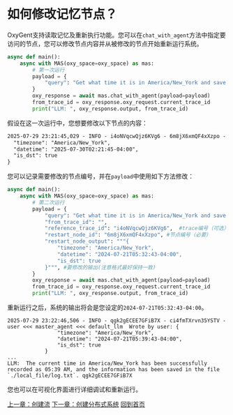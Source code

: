 # 如何修改记忆节点？

OxyGent支持读取记忆及重新执行功能。您可以在`chat_with_agent`方法中指定要访问的节点，您可以修改节点内容并从被修改的节点开始重新运行系统。

```python
async def main():
    async with MAS(oxy_space=oxy_space) as mas:
        # 第一次运行
        payload = {
            "query": "Get what time it is in America/New_York and save in `log.txt` under `./local_file`",
        }
        oxy_response = await mas.chat_with_agent(payload=payload)
        from_trace_id = oxy_response.oxy_request.current_trace_id
        print("LLM: ", oxy_response.output, from_trace_id)
```

假设在这一次运行中，您想要修改以下节点的内容：

```apache
2025-07-29 23:21:45,029 - INFO - i4oNVqcwQjz6KVg6 - 6m8jX6xmQF4xXzpo - user <<< master_agent <<< time_agent <<< get_current_time  : {
  "timezone": "America/New_York",
  "datetime": "2025-07-30T02:21:45-04:00",
  "is_dst": true
}
```

您可以记录需要修改的节点编号，并在`payload`中使用如下方法修改：

```python
async def main():
    async with MAS(oxy_space=oxy_space) as mas:
        # 第二次运行
        payload = {
            "query": "Get what time it is in America/New_York and save in `log.txt` under `./local_file`",  
            "from_trace_id": "",
            "reference_trace_id": "i4oNVqcwQjz6KVg6",  #trace编号（可选）
            "restart_node_id": "6m8jX6xmQF4xXzpo", #节点编号（必要）
            "restart_node_output": """{ 
                "timezone": "America/New_York",
                "datetime": "2024-07-21T05:32:43-04:00",
                "is_dst": true
            }""", #要修改的输出(注意格式最好保持一致)
        }
        oxy_response = await mas.chat_with_agent(payload=payload)
        from_trace_id = oxy_response.oxy_request.current_trace_id
        print("LLM: ", oxy_response.output, from_trace_id)
```

重新运行之后，系统的输出将会是您设定的`2024-07-21T05:32:43-04:00`。

```
2025-07-29 23:22:46,506 - INFO - qgk2gECEE7GFiB7X - ci4fmTXrvn35YSTV - user <<< master_agent <<< default_llm  Wrote by user: {
                "timezone": "America/New_York",
                "datetime": "2024-07-21T05:39:43-04:00",
                "is_dst": true
            }
...
LLM:  The current time in America/New_York has been successfully recorded as 05:39 AM, and the information has been saved in the file `./local_file/log.txt`. qgk2gECEE7GFiB7X
```

您也可以在可视化界面进行详细调试和重新运行。

[上一章：创建流](./9_2_preset_flow.md)
[下一章：创建分布式系统](./11_dstributed.md)
[回到首页](./readme.md)